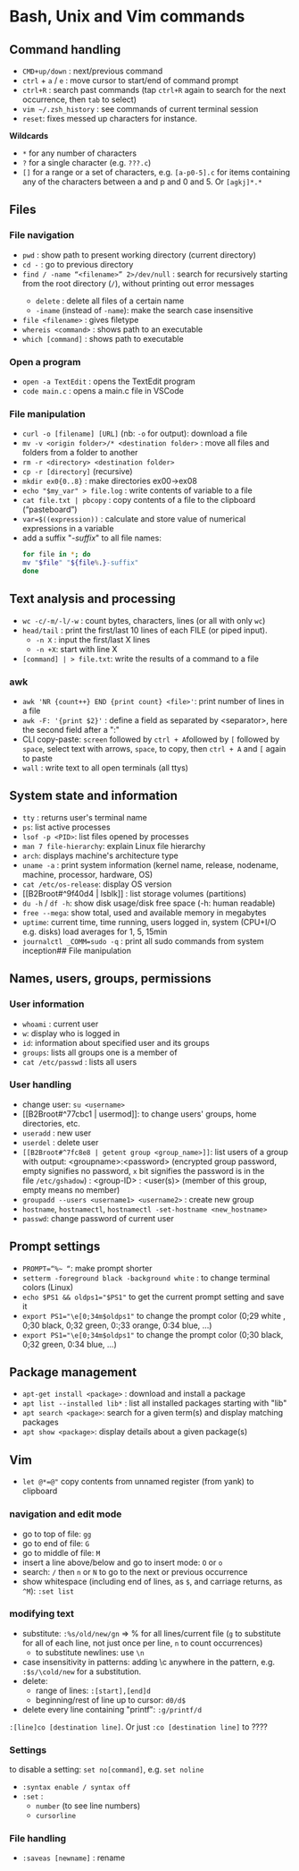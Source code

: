 # Bash, Unix and Vim commands

## Command handling
- `CMD+up/down` : next/previous command
- `ctrl` + `a` / `e` : move cursor to start/end of command prompt
- `ctrl+R` : search past commands (tap `ctrl+R` again to search for the next occurrence, then `tab` to select)
- `vim ~/.zsh_history` : see commands of current terminal session
- `reset`: fixes messed up characters for instance.

**Wildcards**
- `*` for any number of characters
- `?` for a single character (e.g. `???.c`)
- `[]` for a range or a set of characters, e.g. `[a-p0-5].c` for items containing any of the characters between a and p and 0 and 5. Or `[agkj]*.*`

## Files
### File navigation
- `pwd` : show path to present working directory (current directory)
- `cd -` : go to previous directory
- `find / -name “<filename>” 2>/dev/null` : search for <filename> recursively starting from the root directory (`/`), without printing out error messages<br>
	- `delete` : delete all files of a certain name
	- `-iname` (instead of `-name`): make the search case insensitive
- `file <filename>` : gives filetype
- `whereis <command>` : shows path to an executable
- `which [command]` : shows path to executable

### Open a program
- `open -a TextEdit` : opens the TextEdit program
- `code main.c` : opens a main.c file in VSCode

### File manipulation
- `curl -o [filename] [URL]` (nb: `-o` for output): download a file
- `mv -v <origin folder>/* <destination folder>` : move all files and folders from a folder to another
- `rm -r <directory> <destination folder>`
- `cp -r [directory]` (recursive)
- `mkdir ex0{0..8}` : make directories ex00->ex08
- `echo "$my_var" > file.log` : write contents of variable to a file
- `cat file.txt | pbcopy` : copy contents of a file to the clipboard (“pasteboard”)
- `var=$((expression))` : calculate and store value of numerical expressions in a variable
- add a suffix "*-suffix*" to all file names:
	```bash
	for file in *; do
 	mv "$file" "${file%.}-suffix"
	done
	```

## Text analysis and processing
- `wc -c/-m/-l/-w` : count bytes, characters, lines (or all with only `wc`)
- `head/tail` : print the first/last 10 lines of each FILE (or piped input).
	- `-n X` : input the first/last X lines
	- `-n +X`: start with line X
- `[command] | > file.txt`: write the results of a command to a file
### awk
- `awk 'NR {count++} END {print count} <file>'`: print number of lines in a file
- `awk -F: '{print $2}'` : define a field as separated by \<separator>, here the second field after a ":"
- CLI copy-paste: `screen` followed by `ctrl + A`followed by `[` followed by `space`, select text with arrows, `space`, to copy, then `ctrl + A` and `[` again to paste
- `wall` : write text to all open terminals (all ttys)

## System state and information
- `tty` : returns user's terminal name
- `ps`: list active processes
- `lsof -p <PID>`: list files opened by processes
- `man 7 file-hierarchy`: explain Linux file hierarchy
- `arch`: displays machine's architecture type
- `uname -a` : print system information (kernel name, release, nodename, machine, processor, hardware, OS)
- `cat /etc/os-release`: display OS version
- [[B2Broot#^9f40d4 | lsblk]] : list storage volumes (partitions)
- `du -h` / `df -h`: show disk usage/disk free space (-h: human readable)
- `free --mega`: show total, used and available memory in megabytes
- `uptime`: current time, time running, users logged in, system (CPU+I/O e.g. disks) load averages for 1, 5, 15min
- `journalctl _COMM=sudo -q` : print all sudo commands from system inception## File manipulation

## Names, users,  groups, permissions
### User information
- `whoami` : current user
- `w`: display who is logged in 
- `id`: information about specified user and its groups
- `groups`: lists all groups one is a member of
- `cat /etc/passwd` : lists all users

### User handling
- change user: `su <username>`
- [[B2Broot#^77cbc1 | usermod]]: to change users' groups, home directories, etc.
- `useradd` : new user
- `userdel` : delete user
- `[[B2Broot#^7fc8e8 | getent group <group_name>]]`: list users of a group with output: \<groupname>:\<password> (encrypted group password, empty signifies no password, `x` bit signifies the password is in the file `/etc/gshadow`) : \<group-ID> : \<user(s)> (member of this group, empty means no member)
- `groupadd --users <username1> <username2>` : create new group
- `hostname`, `hostnamectl`, `hostnamectl -set-hostname <new_hostname>`
- `passwd`: change password of current user

## Prompt settings
- `PROMPT=“%~ “`: make prompt shorter
- `setterm -foreground black -background white` : to change terminal colors (Linux)
- `echo $PS1 && oldps1="$PS1"` to get the current prompt setting and save it
- `export PS1="\e[0;34m$oldps1"` to change the prompt color (0;29 white , 0;30 black, 0;32 green, 0:;33 orange, 0:34 blue, ...)
- `export PS1="\e[0;34m$oldps1"` to change the prompt color (0;30 black, 0;32 green, 0:34 blue, ...)

## Package management
- `apt-get install <package>` : download and install a package
- `apt list --installed lib*` : list all installed packages starting with "lib"
- `apt search <package>`: search for a given term(s) and display matching packages
- `apt show <package>`: display details about a given package(s)


## Vim
- `let @*=@"` copy contents from unnamed register (from yank) to clipboard

### navigation and edit mode
- go to top of file: `gg`
- go to end of file: `G`
- go to middle of file: `M`
- insert a line above/below and go to insert mode: `O` or `o`
- search: `/` then `n` or `N` to go to the next or previous occurrence
- show whitespace (including end of lines, as `$`, and carriage returns, as `^M`): `:set list`

### modifying text
- substitute: `:%s/old/new/gn` => % for all lines/current file (`g` to substitute for all of each line, not just once per line, `n` to count occurrences)
	- to substitute newlines: use `\n`
- case insensitivity in patterns: adding \c anywhere in the pattern, e.g. `:$s/\cold/new` for a substitution.
- delete:
	- range of lines: `:[start],[end]d`
	- beginning/rest of line up to cursor: `d0/d$`
- delete every line containing "printf": `:g/printf/d`

`:[line]co [destination line]`. Or just `:co [destination line]` to  ????

### Settings

to disable a setting: `set no[command]`, e.g. `set noline`
- `:syntax enable / syntax off`
- `:set` :
	- `number` (to see line numbers)
	- `cursorline`

### File handling
- `:saveas [newname]` : rename